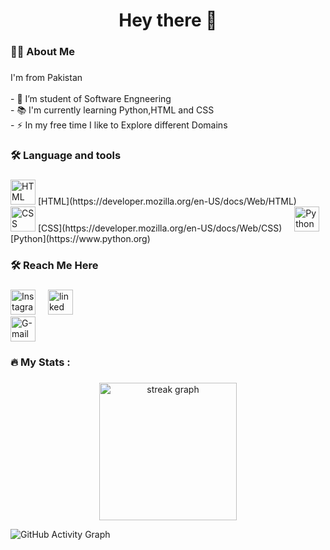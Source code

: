
###

<h1 align="center">Hey there 👋</h1>

###

<h3 align="left">👩‍💻  About Me</h3>

###

<p align="left">I'm from Pakistan <br><br>- 🔭 I’m student of Software Engneering <br>- 📚 I'm currently learning Python,HTML and CSS<br>- ⚡ In my free time I like to Explore different Domains </p>

###

<h3 align="left">🛠 Language and tools</h3>

###

<div align="left">
  <img src="https://upload.wikimedia.org/wikipedia/commons/thumb/a/a7/HTML5_logo_and_wordmark.svg/1280px-HTML5_logo_and_wordmark.svg.png" height="40" alt="HTML logo"  />
  [HTML](https://developer.mozilla.org/en-US/docs/Web/HTML)
  <img width="12" />
  <img src="https://upload.wikimedia.org/wikipedia/commons/6/62/CSS3_logo.svg" height="40" alt="CSS logo"  />
  [CSS](https://developer.mozilla.org/en-US/docs/Web/CSS)
  <img width="12" />
  <img src="https://upload.wikimedia.org/wikipedia/commons/c/c3/Python-logo-notext.svg" height="40" alt="Python logo"  />
  [Python](https://www.python.org)
  <img width="12" />
  

###

<h3 align="left">🛠 Reach Me Here</h3>

###
  <div align="left">
  <img src="https://www.instagram.com/" height="40" alt="Instagram logo"  />
  <img width="12" />
  <img src="https://www.linkedin.com/feed/" height="40" alt="linked logo"  />
  <img width="12" />
   <div align="left">
  <img src="https://mail.google.com/mail/u/0/#inbox" height="40" alt="G-mail logo"  />
  
###

<h3 align="left">🔥   My Stats :</h3>

###

<div align="center">
  <img src="https://streak-stats.demolab.com?user=maurodesouza&locale=en&mode=daily&theme=dark&hide_border=false&border_radius=5&order=3" height="220" alt="streak graph"  />
</div>

![GitHub Activity Graph](https://github.com/[Madmaxx-Ai].png?size=100)


###
